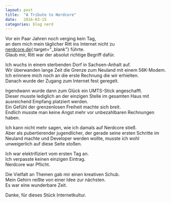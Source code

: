 ```yaml
---
layout: post
title:  "A Tribute to Nerdcore"
date:   2016-03-15
categories: blog nerd
---
```


Vor ein Paar Jahren noch verging kein Tag,   
an dem mich mein täglicher Ritt ins Internet nicht zu [nerdcore.de](http://nerdcore.de){:target="_blank"} führte.   
Glaub mir, Ritt war der absolut richtige Begriff dafür.   

Ich wuchs in einem sterbenden Dorf in Sachsen-Anhalt auf.   
Wir überwanden lange Zeit die Grenze zum Neuland mit einem 56K-Modem.   
Ich erinnere mich noch an die erste Rechnung die wir erhielten.   
Danach wurde der Zugang zum Internet fest geregelt.   

Irgendwann wurde dann zum Glück ein UMTS-Stick angeschafft.   
Dieser musste lediglich an der einzigen Stelle im gesamten Haus mit ausreichend Empfang platziert werden.   
Ein Gefühl der grenzenlosen Freiheit machte sich breit.   
Endlich musste man keine Angst mehr vor unbezahlbaren Rechnungen haben.   

Ich kann nicht mehr sagen, wie ich damals auf Nerdcore stieß.   
Aber als pubertierender jugendlicher, der gerade seine ersten Schritte im Neuland machte und Developer werden wollte, musste ich wohl unweigerlich auf diese Seite stoßen.   

Ich war elektrifiziert vom ersten Tag an.   
Ich verpasste keinen einzigen Eintrag.   
Nerdcore war Pflicht.   

Die Vielfalt an Themen gab mir einen kreativen Schub.   
Mein Gehirn reißte von einer Idee zur nächsten.   
Es war eine wunderbare Zeit.   

Danke, für dieses Stück Internetkultur.   
